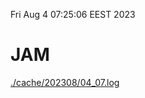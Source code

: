 Fri Aug  4 07:25:06 EEST 2023
# JAM
<a href='./cache/202308/04_07.log'>./cache/202308/04_07.log</a>
